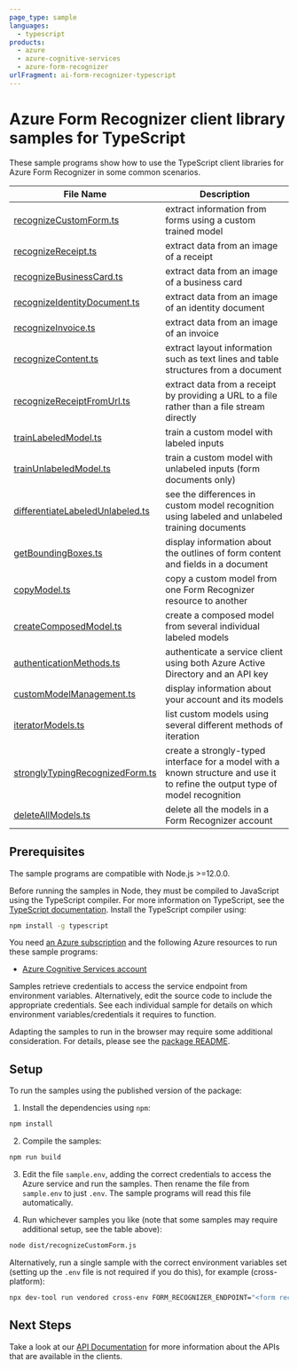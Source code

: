 ```yaml
---
page_type: sample
languages:
  - typescript
products:
  - azure
  - azure-cognitive-services
  - azure-form-recognizer
urlFragment: ai-form-recognizer-typescript
---
```


# Azure Form Recognizer client library samples for TypeScript

These sample programs show how to use the TypeScript client libraries for Azure Form Recognizer in some common scenarios.

| **File Name**                                                     | **Description**                                                                                                                |
| ----------------------------------------------------------------- | ------------------------------------------------------------------------------------------------------------------------------ |
| [recognizeCustomForm.ts][recognizecustomform]                     | extract information from forms using a custom trained model                                                                    |
| [recognizeReceipt.ts][recognizereceipt]                           | extract data from an image of a receipt                                                                                        |
| [recognizeBusinessCard.ts][recognizebusinesscard]                 | extract data from an image of a business card                                                                                  |
| [recognizeIdentityDocument.ts][recognizeidentitydocument]         | extract data from an image of an identity document                                                                             |
| [recognizeInvoice.ts][recognizeinvoice]                           | extract data from an image of an invoice                                                                                       |
| [recognizeContent.ts][recognizecontent]                           | extract layout information such as text lines and table structures from a document                                             |
| [recognizeReceiptFromUrl.ts][recognizereceiptfromurl]             | extract data from a receipt by providing a URL to a file rather than a file stream directly                                    |
| [trainLabeledModel.ts][trainlabeledmodel]                         | train a custom model with labeled inputs                                                                                       |
| [trainUnlabeledModel.ts][trainunlabeledmodel]                     | train a custom model with unlabeled inputs (form documents only)                                                               |
| [differentiateLabeledUnlabeled.ts][differentiatelabeledunlabeled] | see the differences in custom model recognition using labeled and unlabeled training documents                                 |
| [getBoundingBoxes.ts][getboundingboxes]                           | display information about the outlines of form content and fields in a document                                                |
| [copyModel.ts][copymodel]                                         | copy a custom model from one Form Recognizer resource to another                                                               |
| [createComposedModel.ts][createcomposedmodel]                     | create a composed model from several individual labeled models                                                                 |
| [authenticationMethods.ts][authenticationmethods]                 | authenticate a service client using both Azure Active Directory and an API key                                                 |
| [customModelManagement.ts][custommodelmanagement]                 | display information about your account and its models                                                                          |
| [iteratorModels.ts][iteratormodels]                               | list custom models using several different methods of iteration                                                                |
| [stronglyTypingRecognizedForm.ts][stronglytypingrecognizedform]   | create a strongly-typed interface for a model with a known structure and use it to refine the output type of model recognition |
| [deleteAllModels.ts][deleteallmodels]                             | delete all the models in a Form Recognizer account                                                                             |

## Prerequisites

The sample programs are compatible with Node.js >=12.0.0.

Before running the samples in Node, they must be compiled to JavaScript using the TypeScript compiler. For more information on TypeScript, see the [TypeScript documentation][typescript]. Install the TypeScript compiler using:

```bash
npm install -g typescript
```

You need [an Azure subscription][freesub] and the following Azure resources to run these sample programs:

- [Azure Cognitive Services account][createinstance_azurecognitiveservicesaccount]

Samples retrieve credentials to access the service endpoint from environment variables. Alternatively, edit the source code to include the appropriate credentials. See each individual sample for details on which environment variables/credentials it requires to function.

Adapting the samples to run in the browser may require some additional consideration. For details, please see the [package README][package].

## Setup

To run the samples using the published version of the package:

1. Install the dependencies using `npm`:

```bash
npm install
```

2. Compile the samples:

```bash
npm run build
```

3. Edit the file `sample.env`, adding the correct credentials to access the Azure service and run the samples. Then rename the file from `sample.env` to just `.env`. The sample programs will read this file automatically.

4. Run whichever samples you like (note that some samples may require additional setup, see the table above):

```bash
node dist/recognizeCustomForm.js
```

Alternatively, run a single sample with the correct environment variables set (setting up the `.env` file is not required if you do this), for example (cross-platform):

```bash
npx dev-tool run vendored cross-env FORM_RECOGNIZER_ENDPOINT="<form recognizer endpoint>" FORM_RECOGNIZER_API_KEY="<form recognizer api key>" CUSTOM_MODEL_ID="<custom model id>" node dist/recognizeCustomForm.js
```

## Next Steps

Take a look at our [API Documentation][apiref] for more information about the APIs that are available in the clients.

[recognizecustomform]: https://github.com/Azure/azure-sdk-for-js/blob/main/sdk/formrecognizer/ai-form-recognizer/samples/v3/typescript/src/recognizeCustomForm.ts
[recognizereceipt]: https://github.com/Azure/azure-sdk-for-js/blob/main/sdk/formrecognizer/ai-form-recognizer/samples/v3/typescript/src/recognizeReceipt.ts
[recognizebusinesscard]: https://github.com/Azure/azure-sdk-for-js/blob/main/sdk/formrecognizer/ai-form-recognizer/samples/v3/typescript/src/recognizeBusinessCard.ts
[recognizeidentitydocument]: https://github.com/Azure/azure-sdk-for-js/blob/main/sdk/formrecognizer/ai-form-recognizer/samples/v3/typescript/src/recognizeIdentityDocument.ts
[recognizeinvoice]: https://github.com/Azure/azure-sdk-for-js/blob/main/sdk/formrecognizer/ai-form-recognizer/samples/v3/typescript/src/recognizeInvoice.ts
[recognizecontent]: https://github.com/Azure/azure-sdk-for-js/blob/main/sdk/formrecognizer/ai-form-recognizer/samples/v3/typescript/src/recognizeContent.ts
[recognizereceiptfromurl]: https://github.com/Azure/azure-sdk-for-js/blob/main/sdk/formrecognizer/ai-form-recognizer/samples/v3/typescript/src/recognizeReceiptFromUrl.ts
[trainlabeledmodel]: https://github.com/Azure/azure-sdk-for-js/blob/main/sdk/formrecognizer/ai-form-recognizer/samples/v3/typescript/src/trainLabeledModel.ts
[trainunlabeledmodel]: https://github.com/Azure/azure-sdk-for-js/blob/main/sdk/formrecognizer/ai-form-recognizer/samples/v3/typescript/src/trainUnlabeledModel.ts
[differentiatelabeledunlabeled]: https://github.com/Azure/azure-sdk-for-js/blob/main/sdk/formrecognizer/ai-form-recognizer/samples/v3/typescript/src/differentiateLabeledUnlabeled.ts
[getboundingboxes]: https://github.com/Azure/azure-sdk-for-js/blob/main/sdk/formrecognizer/ai-form-recognizer/samples/v3/typescript/src/getBoundingBoxes.ts
[copymodel]: https://github.com/Azure/azure-sdk-for-js/blob/main/sdk/formrecognizer/ai-form-recognizer/samples/v3/typescript/src/copyModel.ts
[createcomposedmodel]: https://github.com/Azure/azure-sdk-for-js/blob/main/sdk/formrecognizer/ai-form-recognizer/samples/v3/typescript/src/createComposedModel.ts
[authenticationmethods]: https://github.com/Azure/azure-sdk-for-js/blob/main/sdk/formrecognizer/ai-form-recognizer/samples/v3/typescript/src/authenticationMethods.ts
[custommodelmanagement]: https://github.com/Azure/azure-sdk-for-js/blob/main/sdk/formrecognizer/ai-form-recognizer/samples/v3/typescript/src/customModelManagement.ts
[iteratormodels]: https://github.com/Azure/azure-sdk-for-js/blob/main/sdk/formrecognizer/ai-form-recognizer/samples/v3/typescript/src/iteratorModels.ts
[stronglytypingrecognizedform]: https://github.com/Azure/azure-sdk-for-js/blob/main/sdk/formrecognizer/ai-form-recognizer/samples/v3/typescript/src/stronglyTypingRecognizedForm.ts
[deleteallmodels]: https://github.com/Azure/azure-sdk-for-js/blob/main/sdk/formrecognizer/ai-form-recognizer/samples/v3/typescript/src/deleteAllModels.ts
[apiref]: https://docs.microsoft.com/javascript/api/@azure/ai-form-recognizer
[freesub]: https://azure.microsoft.com/free/
[createinstance_azurecognitiveservicesaccount]: https://docs.microsoft.com/azure/cognitive-services/cognitive-services-apis-create-account
[package]: https://github.com/Azure/azure-sdk-for-js/tree/main/sdk/formrecognizer/ai-form-recognizer/README.md
[typescript]: https://www.typescriptlang.org/docs/home.html
